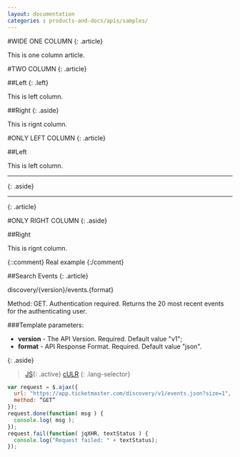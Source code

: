 ```yaml
---
layout: documentation
categories : products-and-docs/apis/samples/
---
```


#WIDE ONE COLUMN
{: .article}

This is one column article.

#TWO COLUMN
{: .article}

##Left
{: .left}

This is left column.

##Right
{: .aside}

This is rignt column.

#ONLY LEFT COLUMN
{: .article}

##Left

This is left column.

---
{: .aside}

---
{: .article}

#ONLY RIGHT COLUMN
{: .aside}

##Right

This is rignt column.

{::comment}
Real example
{:/comment}

##Search Events
{: .article}

discovery/{version}/events.{format}

Method: GET. 
Authentication required.
Returns the 20 most recent events for the authenticating user.

###Template parameters:

- __version__ - The API Version. Required. Default value "v1";
- __format__ - API Response Format. Required. Default value "json".

{: .aside}
>[JS](#js){: .active}
>[cULR](#cULR)
{: .lang-selector}

~~~js
var request = $.ajax({
  url: "https://app.ticketmaster.com/discovery/v1/events.json?size=1",
  method: “GET”
});
request.done(function( msg ) {
  console.log( msg );
});
request.fail(function( jqXHR, textStatus ) {
  console.log("Request failed: " + textStatus);
});
~~~



